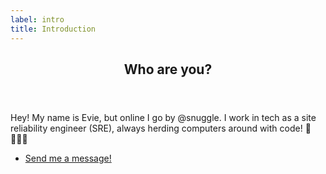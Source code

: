 ```yaml
---
label: intro
title: Introduction
---
```

<section id="who" class="main">
    <div class="spotlight">
        <div class="content">
            <header class="major">
            <h2>Who are you?</h2>
            </header>
            <p>Hey! My name is Evie, but online I go by @​snuggle. I work in tech as a site reliability engineer (SRE), always herding computers around with code! 🐄👩🏽‍💻</p>
            <ul class="actions">
                <li><a href="https://snugg.ie/#where" class="button">Send me a message!</a></li>
            </ul>
        </div>
        <span class="image"><img src="{{ 'https://github.com/Snuggle.png' | absolute_url }}" alt="" id="avatar" /></span>
    </div>


</section>
